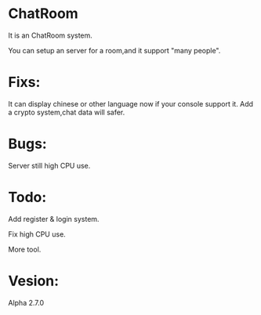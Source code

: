 # ChatRoom
It is an ChatRoom system.

You can setup an server for a room,and it support "many people".

# Fixs:
It can display chinese or other language now if your console support it.
Add a crypto system,chat data will safer.

# Bugs:
Server still high CPU use.

# Todo:
Add register & login system.

Fix high CPU use.

More tool.

# Vesion:
Alpha 2.7.0
